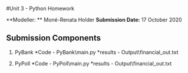 #Unit 3 - Python Homework

**Modeller: ** Moné-Renata Holder
**Submission Date:** 17 October 2020

## Submission Components

1. PyBank
    *Code - PyBank\main.py
    *results - Output\financial_out.txt

2. PyPoll
    *Code - PyPoll\main.py
    *results - Output\financial_out.txt